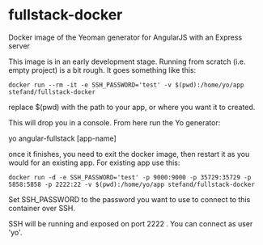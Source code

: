 # fullstack-docker
Docker image of the Yeoman generator for AngularJS with an Express server

This image is in an early development stage. Running from scratch (i.e. empty project)
is a bit rough. It goes something like this:

	docker run --rm -it -e SSH_PASSWORD='test' -v $(pwd):/home/yo/app stefand/fullstack-docker

replace $(pwd) with the path to your app, or where you want it to created.

This will drop you in a console. From here run the Yo generator:

yo angular-fullstack [app-name]

once it finishes, you need to exit the docker image, then restart it as you would
for an existing app. For existing app use this:

	docker run -d -e SSH_PASSWORD='test' -p 9000:9000 -p 35729:35729 -p 5858:5858 -p 2222:22 -v $(pwd):/home/yo/app stefand/fullstack-docker

Set SSH_PASSWORD to the password you want to use to connect to this container over SSH.

SSH will be running and exposed on port 2222 . You can connect as user 'yo'.
